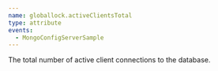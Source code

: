 ```yaml
---
name: globallock.activeClientsTotal
type: attribute
events:
  - MongoConfigServerSample
---
```


The total number of active client connections to the database.